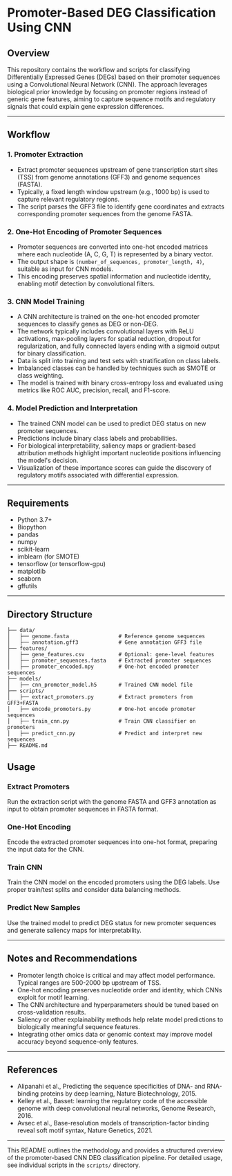 # Promoter-Based DEG Classification Using CNN

## Overview

This repository contains the workflow and scripts for classifying Differentially Expressed Genes (DEGs) based on their promoter sequences using a Convolutional Neural Network (CNN). The approach leverages biological prior knowledge by focusing on promoter regions instead of generic gene features, aiming to capture sequence motifs and regulatory signals that could explain gene expression differences.

---

## Workflow

### 1. Promoter Extraction

- Extract promoter sequences upstream of gene transcription start sites (TSS) from genome annotations (GFF3) and genome sequences (FASTA).
- Typically, a fixed length window upstream (e.g., 1000 bp) is used to capture relevant regulatory regions.
- The script parses the GFF3 file to identify gene coordinates and extracts corresponding promoter sequences from the genome FASTA.

### 2. One-Hot Encoding of Promoter Sequences

- Promoter sequences are converted into one-hot encoded matrices where each nucleotide (A, C, G, T) is represented by a binary vector.
- The output shape is `(number_of_sequences, promoter_length, 4)`, suitable as input for CNN models.
- This encoding preserves spatial information and nucleotide identity, enabling motif detection by convolutional filters.

### 3. CNN Model Training

- A CNN architecture is trained on the one-hot encoded promoter sequences to classify genes as DEG or non-DEG.
- The network typically includes convolutional layers with ReLU activations, max-pooling layers for spatial reduction, dropout for regularization, and fully connected layers ending with a sigmoid output for binary classification.
- Data is split into training and test sets with stratification on class labels.
- Imbalanced classes can be handled by techniques such as SMOTE or class weighting.
- The model is trained with binary cross-entropy loss and evaluated using metrics like ROC AUC, precision, recall, and F1-score.

### 4. Model Prediction and Interpretation

- The trained CNN model can be used to predict DEG status on new promoter sequences.
- Predictions include binary class labels and probabilities.
- For biological interpretability, saliency maps or gradient-based attribution methods highlight important nucleotide positions influencing the model's decision.
- Visualization of these importance scores can guide the discovery of regulatory motifs associated with differential expression.

---

## Requirements

- Python 3.7+
- Biopython
- pandas
- numpy
- scikit-learn
- imblearn (for SMOTE)
- tensorflow (or tensorflow-gpu)
- matplotlib
- seaborn
- gffutils

---

## Directory Structure

```
├── data/
│   ├── genome.fasta                # Reference genome sequences
│   ├── annotation.gff3             # Gene annotation GFF3 file
├── features/
│   ├── gene_features.csv           # Optional: gene-level features
│   ├── promoter_sequences.fasta    # Extracted promoter sequences
│   ├── promoter_encoded.npy        # One-hot encoded promoter sequences
├── models/
│   ├── cnn_promoter_model.h5       # Trained CNN model file
├── scripts/
│   ├── extract_promoters.py        # Extract promoters from GFF3+FASTA
│   ├── encode_promoters.py         # One-hot encode promoter sequences
│   ├── train_cnn.py                # Train CNN classifier on promoters
│   ├── predict_cnn.py              # Predict and interpret new sequences
├── README.md
```

## Usage

### Extract Promoters

Run the extraction script with the genome FASTA and GFF3 annotation as input to obtain promoter sequences in FASTA format.

### One-Hot Encoding

Encode the extracted promoter sequences into one-hot format, preparing the input data for the CNN.

### Train CNN

Train the CNN model on the encoded promoters using the DEG labels. Use proper train/test splits and consider data balancing methods.

### Predict New Samples

Use the trained model to predict DEG status for new promoter sequences and generate saliency maps for interpretability.

---

## Notes and Recommendations

- Promoter length choice is critical and may affect model performance. Typical ranges are 500-2000 bp upstream of TSS.
- One-hot encoding preserves nucleotide order and identity, which CNNs exploit for motif learning.
- The CNN architecture and hyperparameters should be tuned based on cross-validation results.
- Saliency or other explainability methods help relate model predictions to biologically meaningful sequence features.
- Integrating other omics data or genomic context may improve model accuracy beyond sequence-only features.

---

## References

- Alipanahi et al., Predicting the sequence specificities of DNA- and RNA-binding proteins by deep learning, Nature Biotechnology, 2015.
- Kelley et al., Basset: learning the regulatory code of the accessible genome with deep convolutional neural networks, Genome Research, 2016.
- Avsec et al., Base-resolution models of transcription-factor binding reveal soft motif syntax, Nature Genetics, 2021.

---

This README outlines the methodology and provides a structured overview of the promoter-based CNN DEG classification pipeline. For detailed usage, see individual scripts in the `scripts/` directory.
